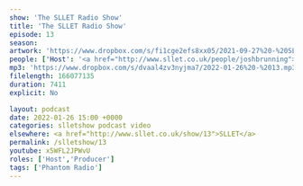 ```yaml
---
show: 'The SLLET Radio Show'
title: 'The SLLET Radio Show'
episode: 13
season: 
artwork: 'https://www.dropbox.com/s/fi1cge2efs8xx05/2021-09-27%20-%20SLLET%20radio%20square.png?raw=1'
people: ['Host': '<a href="http://www.sllet.co.uk/people/joshbrunning">Josh Brunning</a>','Guests': '<a href="http://www.sllet.co.uk/people/samkenning">Sam Kenning</a>']
mp3: 'https://www.dropbox.com/s/dvaal4zv3nyjma7/2022-01-26%20-%2013.mp3?raw=1'
filelength: 166077135
duration: 7411
explicit: No

layout: podcast
date: 2022-01-26 15:00 +0000
categories: slletshow podcast video
elsewhere: <a href="http://www.sllet.co.uk/show/13">SLLET</a>
permalink: /slletshow/13
youtube: x5WFL2JPWvU
roles: ['Host','Producer']
tags: ['Phantom Radio']
---
```

